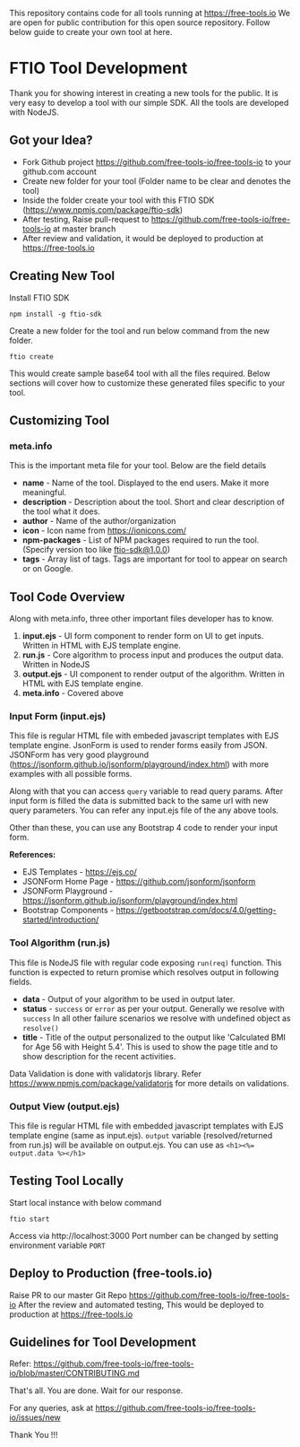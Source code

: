 This repository contains code for all tools running at https://free-tools.io We are open for public contribution for this open source repository. Follow below guide to create your own tool at here.

# FTIO Tool Development
Thank you for showing interest in creating a new tools for the public. It is very easy to develop a tool with our simple SDK. All the tools are developed with NodeJS.

## Got your Idea?
* Fork Github project https://github.com/free-tools-io/free-tools-io to your github.com account
* Create new folder for your tool (Folder name to be clear and denotes the tool)
* Inside the folder create your tool with this FTIO SDK (https://www.npmjs.com/package/ftio-sdk)
* After testing, Raise pull-request to https://github.com/free-tools-io/free-tools-io at master branch
* After review and validation, it would be deployed to production at https://free-tools.io

## Creating New Tool

Install FTIO SDK
```
npm install -g ftio-sdk
```
Create a new folder for the tool and run below command from the new folder.
```
ftio create
```
This would create sample base64 tool with all the files required. Below sections will cover how to customize these generated files specific to your tool.

## Customizing Tool
### meta.info
This is the important meta file for your tool. Below are the field details
* **name** - Name of the tool. Displayed to the end users. Make it more meaningful.
* **description** - Description about the tool. Short and clear description of the tool what it does.
* **author** - Name of the author/organization
* **icon** - Icon name from https://ionicons.com/
* **npm-packages** - List of NPM packages required to run the tool. (Specify version too like ftio-sdk@1.0.0)
* **tags** - Array list of tags. Tags are important for tool to appear on search or on Google.

## Tool Code Overview
Along with meta.info, three other important files developer has to know.
1. **input.ejs** - UI form component to render form on UI to get inputs. Written in HTML with EJS template engine.
2. **run.js** - Core algorithm to process input and produces the output data. Written in NodeJS
3. **output.ejs** - UI component to render output of the algorithm. Written in HTML with EJS template engine.
4. **meta.info** - Covered above

### Input Form (input.ejs)
This file is regular HTML file with embeded javascript templates with EJS template engine. JsonForm is used to render forms easily from JSON. JSONForm has very good playground (https://jsonform.github.io/jsonform/playground/index.html) with more examples with all possible forms.

Along with that you can access `query` variable to read query params. After input form is filled the data is submitted back to the same url with new query parameters. You can refer any input.ejs file of the any above tools.

Other than these, you can use any Bootstrap 4 code to render your input form. 

**References:**
- EJS Templates - https://ejs.co/
- JSONForm Home Page - https://github.com/jsonform/jsonform
- JSONForm Playground - https://jsonform.github.io/jsonform/playground/index.html
- Bootstrap Components - https://getbootstrap.com/docs/4.0/getting-started/introduction/

### Tool Algorithm (run.js)
This file is NodeJS file with regular code exposing `run(req)` function. This function is expected to return promise which resolves output in following fields.
* **data** - Output of your algorithm to be used in output later.
* **status** - `success` or `error` as per your output. Generally we resolve with `success` In all other failure scenarios we resolve with undefined object as `resolve()`
* **title** - Title of the output personalized to the output like 'Calculated BMI for Age 56 with Height 5.4'. This is used to show the page title and to show description for the recent activities.

Data Validation is done with validatorjs library. Refer https://www.npmjs.com/package/validatorjs for more details on validations.

### Output View (output.ejs)
This file is regular HTML file with embedded javascript templates with EJS template engine (same as input.ejs). `output` variable (resolved/returned from run.js) will be available on output.ejs. You can use as `<h1><%= output.data %></h1>`

## Testing Tool Locally
Start local instance with below command
```
ftio start
```
Access via http://localhost:3000
Port number can be changed by setting environment variable `PORT`

## Deploy to Production (free-tools.io)
Raise PR to our master Git Repo https://github.com/free-tools-io/free-tools-io
After the review and automated testing, This would be deployed to production at https://free-tools.io

## Guidelines for Tool Development
Refer: https://github.com/free-tools-io/free-tools-io/blob/master/CONTRIBUTING.md

That's all. You are done. Wait for our response.

For any queries, ask at https://github.com/free-tools-io/free-tools-io/issues/new

Thank You !!!

